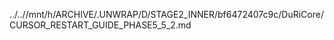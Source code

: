 ../..//mnt/h/ARCHIVE/.UNWRAP/D/STAGE2_INNER/bf6472407c9c/DuRiCore/CURSOR_RESTART_GUIDE_PHASE5_5_2.md